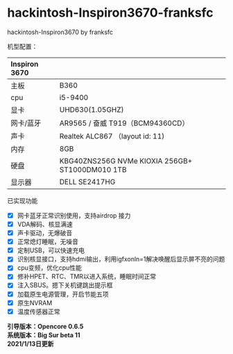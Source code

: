 # hackintosh-Inspiron3670-franksfc
hackintosh-Inspiron3670 by franksfc

机型配置：

| Inspiron 3670 |                                                 |
| :------------ | ----------------------------------------------- |
| 主板          | B360                                            |
| cpu           | i5-9400                                         |
| 显卡          | UHD630(1.05GHZ)                                  |
| 网卡/蓝牙     | AR9565 / 奋威 T919（BCM94360CD）                |
| 声卡          | Realtek ALC867 （layout id: 11)                 |
| 内存          | 8GB                                             |
| 硬盘          | KBG40ZNS256G NVMe KIOXIA 256GB+ ST1000DM010 1TB |
| 显示器        | DELL SE2417HG                                   |

已实现功能
- [x] 网卡蓝牙正常识别使用，支持airdrop 接力
- [x] VDA解码、核显满速
- [x] 声卡驱动，无爆破音
- [x] 正常熄灯睡眠，无噪音
- [x] 定制USB，可以快速充电
- [x] 识别核显接口，支持hdmi输出，利用igfxonln=1解决唤醒后显示屏不亮的问题
- [x] cpu变频，优化cpu性能
- [x] 修补HPET、RTC、TMR以进入系统，睡眠时间正常
- [x] 注入SBUS。摁下关机键跳出提示框
- [x] 加载原生电源管理，开启节能五项
- [x] 原生NVRAM
- [x] 温度传感器正常

**引导版本：Opencore 0.6.5**  
**系统版本：Big Sur beta 11**  
**2021/1/13日更新** 
